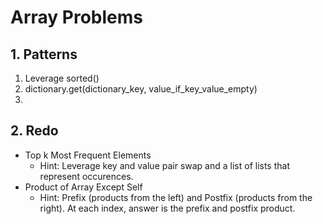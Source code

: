 # Array Problems
## 1. Patterns
1. Leverage sorted()
2. dictionary.get(dictionary_key, value_if_key_value_empty)
3. 

## 2. Redo
- Top k Most Frequent Elements
    - Hint: Leverage key and value pair swap and a list of lists that represent occurences.
- Product of Array Except Self
    - Hint: Prefix (products from the left) and Postfix (products from the right). At each index, answer is the prefix and postfix product.
